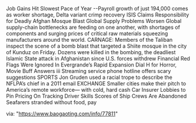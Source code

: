 [#]: subject: "华尔街日报简讯-2021-10-0910"
[#]: via: "https://www.baogaoting.com/info/77811"
[#]: author: "https://www.baogaoting.com/info/77811"
[#]: collector: "guevaraya"
[#]: translator: "guevaraya "
[#]: reviewer: " "
[#]: publisher: " "
[#]: url: " "

Job Gains Hit Slowest Pace of Year --Payroll growth of just 194,000 comes as worker shortage, Delta variant crimp recovery
ISIS Claims Responsibility for Deadly Afghan Mosque Blast
Global Supply Problems Worsen
Global supply-chain bottlenecks are feeding on one another, with shortages of components and surging prices of critical raw materials squeezing manufacturers around the world.
CARNAGE: Members of the Taliban inspect the scene of a bomb blast that targeted a Shiite mosque in the city of Kunduz on Friday. Dozens were killed in the bombing, the deadliest Islamic State attack in Afghanistan since U.S. forces withdrew
Financial Red Flags Were Ignored In Evergrande’s Rapid Expansion
Dial H for Horror, Movie Buff Answers iii Streaming service phone hotline offers scary suggestions
SPORTS Jon Gruden used a racial trope to describe the NFLPA’s chief in a 2011 email
EXCHANGE Smaller cities make their pitch to America’s remote workforce— with cold, hard cash
Car Insurer Lobbies to Pin Pricing On Tracking Driver Skills
Scores of Ship Crews Are Abandoned Seafarers stranded without food, pay



via: "https://www.baogaoting.com/info/77811"
